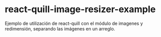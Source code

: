 # react-quill-image-resizer-example
Ejemplo de utilización de react-quill con el módulo de imagenes y redimensión, separando las imágenes en un arreglo.
